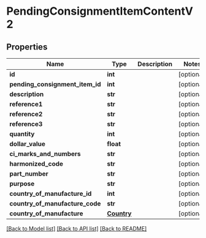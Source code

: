 # PendingConsignmentItemContentV2

## Properties
Name | Type | Description | Notes
------------ | ------------- | ------------- | -------------
**id** | **int** |  | [optional] 
**pending_consignment_item_id** | **int** |  | [optional] 
**description** | **str** |  | [optional] 
**reference1** | **str** |  | [optional] 
**reference2** | **str** |  | [optional] 
**reference3** | **str** |  | [optional] 
**quantity** | **int** |  | [optional] 
**dollar_value** | **float** |  | [optional] 
**ci_marks_and_numbers** | **str** |  | [optional] 
**harmonized_code** | **str** |  | [optional] 
**part_number** | **str** |  | [optional] 
**purpose** | **str** |  | [optional] 
**country_of_manufacture_id** | **int** |  | [optional] 
**country_of_manufacture_code** | **str** |  | [optional] 
**country_of_manufacture** | [**Country**](Country.md) |  | [optional] 

[[Back to Model list]](../README.md#documentation-for-models) [[Back to API list]](../README.md#documentation-for-api-endpoints) [[Back to README]](../README.md)

